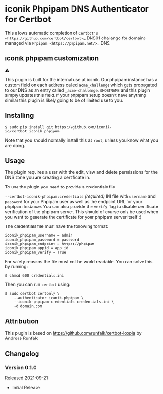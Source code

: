 # iconik Phpipam DNS Authenticator for Certbot

This allows automatic completion of `Certbot's <https://github.com/certbot/certbot>`_
DNS01 challange for domains managed via `Phpipam <https://phpipam.net/>`_ DNS.

## iconik phpipam customization

:warning:

This plugin is built for the internal use at iconik. Our phpipam
instance has a custom field on each address called `acme_challenge`
which gets propagated to our DNS as an entry called
`_acme-challenge.$HOSTNAME` and this plugin simply updates this
field. If your phpipam setup doesn't have anything similar this plugin
is likely going to be of limited use to you.

## Installing

```
$ sudo pip install git+https://github.com/iconik-io/certbot_iconik_phpipam
```

Note that you should normally install this as ``root``, unless you know what
you are doing.

## Usage

The plugin requires a user with the edit, view and delete permissions for the DNS zone you
are creating a certificate in.

To use the plugin you need to provide a credentials file

`--certbot-iconik-phpipam:credentials` *(required)*
  INI file with ``username`` and ``password`` for your Phpipam user as well as the endpoint
  URL for your phpipam instance. You can also provide the `verify` flag to disable certificate
  verification of the phpipam server. This should of course only be used when you want to generate
  the certificate for your phpipam server itself :)

The credentials file must have the following format:

```
iconik_phpipam_username = admin
iconik_phpipam_password = password
iconik_phpipam_endpoint = https://phpipam
iconik_phpipam_appid = app_id
iconik_phpipam_verify = True
```

For safety reasons the file must not be world readable. You can solve this by
running:

```
$ chmod 600 credentials.ini
```

Then you can run `certbot` using:

```
$ sudo certbot certonly \
    --authenticator iconik-phpipam \
    --iconik-phpipam-credentials credentials.ini \
    -d domain.com
```

## Attribution

This plugin is based on https://github.com/runfalk/certbot-loopia by Andreas Runfalk

## Changelog

### Version 0.1.0

Released 2021-09-21

* Initial Release
